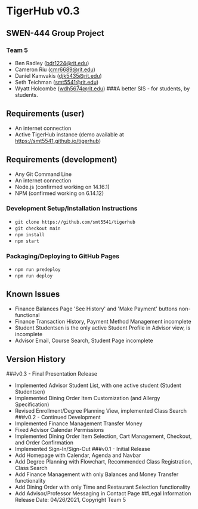 # TigerHub v0.3
## SWEN-444 Group Project
### Team 5
- Ben Radley (bdr1224@rit.edu)
- Cameron Riu (cmr6689@rit.edu)
- Daniel Kamvakis (djk5435@rit.edu)
- Seth Teichman (smt5541@rit.edu)
- Wyatt Holcombe (wdh5674@rit.edu)
###A better SIS - for students, by students.
## Requirements (user)
- An internet connection
- Active TigerHub instance (demo available at https://smt5541.github.io/tigerhub)
## Requirements (development)
- Any Git Command Line
- An internet connection
- Node.js (confirmed working on 14.16.1)
- NPM (confirmed working on 6.14.12)
### Development Setup/Installation Instructions
- ```git clone https://github.com/smt5541/tigerhub```
- ```git checkout main```
- ```npm install```
- ```npm start```
### Packaging/Deploying to GitHub Pages
- ```npm run predeploy```
- ```npm run deploy```
## Known Issues
- Finance Balances Page 'See History' and 'Make Payment' buttons non-functional 
- Finance Transaction History, Payment Method Management incomplete
- Student Studentsen is the only active Student Profile in Advisor view, is incomplete
- Advisor Email, Course Search, Student Page incomplete
## Version History
###v0.3 - Final Presentation Release
- Implemented Advisor Student List, with one active student (Student Studentsen)
- Implemented Dining Order Item Customization (and Allergy Specification)
- Revised Enrollment/Degree Planning View, implemented Class Search
###v0.2 - Continued Development
- Implemented Finance Management Transfer Money
- Fixed Advisor Calendar Permissions
- Implemented Dining Order Item Selection, Cart Management, Checkout, and Order Confirmation
- Implemented Sign-In/Sign-Out
###v0.1 - Initial Release
- Add Homepage with Calendar, Agenda and Navbar
- Add Degree Planning with Flowchart, Recommended Class Registration, Class Search
- Add Finance Management with only Balances and Money Transfer functionality
- Add Dining Order with only Time and Restaurant Selection functionality
- Add Advisor/Professor Messaging in Contact Page
##Legal Information
Release Date: 04/26/2021, Copyright Team 5
